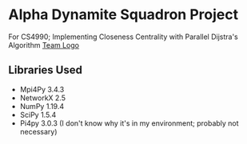 # Alpha Dynamite Squadron Project
 For CS4990; Implementing Closeness Centrality with Parallel Dijstra's Algorithm
 [Team Logo](team_logo.jpg)
 
## Libraries Used 
 * Mpi4Py 3.4.3
 * NetworkX 2.5
 * NumPy 1.19.4
 * SciPy 1.5.4
 * Pi4py 3.0.3 (I don't know why it's in my environment; probably not necessary)